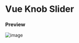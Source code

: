 # Vue Knob Slider

### Preview
![image](https://user-images.githubusercontent.com/37204706/111599242-5029fe80-878d-11eb-8983-09431c61037e.png)

